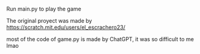 Run main.py to play the game

The original proyect was made by https://scratch.mit.edu/users/el_escrachero23/

most of the code of game.py is made by ChatGPT, it was so difficult to me lmao
